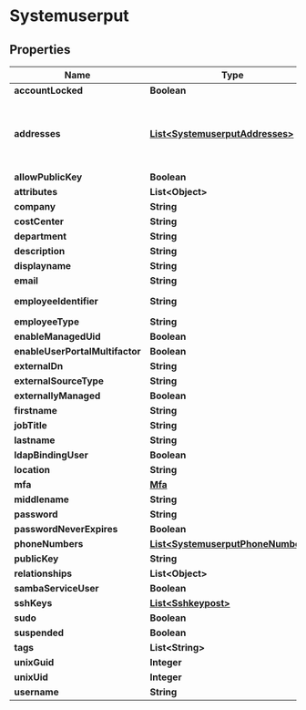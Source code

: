 
# Systemuserput

## Properties
Name | Type | Description | Notes
------------ | ------------- | ------------- | -------------
**accountLocked** | **Boolean** |  |  [optional]
**addresses** | [**List&lt;SystemuserputAddresses&gt;**](SystemuserputAddresses.md) | type, poBox, extendedAddress, streetAddress, locality, region, postalCode, country |  [optional]
**allowPublicKey** | **Boolean** |  |  [optional]
**attributes** | **List&lt;Object&gt;** |  |  [optional]
**company** | **String** |  |  [optional]
**costCenter** | **String** |  |  [optional]
**department** | **String** |  |  [optional]
**description** | **String** |  |  [optional]
**displayname** | **String** |  |  [optional]
**email** | **String** |  |  [optional]
**employeeIdentifier** | **String** | Must be unique per user.  |  [optional]
**employeeType** | **String** |  |  [optional]
**enableManagedUid** | **Boolean** |  |  [optional]
**enableUserPortalMultifactor** | **Boolean** |  |  [optional]
**externalDn** | **String** |  |  [optional]
**externalSourceType** | **String** |  |  [optional]
**externallyManaged** | **Boolean** |  |  [optional]
**firstname** | **String** |  |  [optional]
**jobTitle** | **String** |  |  [optional]
**lastname** | **String** |  |  [optional]
**ldapBindingUser** | **Boolean** |  |  [optional]
**location** | **String** |  |  [optional]
**mfa** | [**Mfa**](Mfa.md) |  |  [optional]
**middlename** | **String** |  |  [optional]
**password** | **String** |  |  [optional]
**passwordNeverExpires** | **Boolean** |  |  [optional]
**phoneNumbers** | [**List&lt;SystemuserputPhoneNumbers&gt;**](SystemuserputPhoneNumbers.md) |  |  [optional]
**publicKey** | **String** |  |  [optional]
**relationships** | **List&lt;Object&gt;** |  |  [optional]
**sambaServiceUser** | **Boolean** |  |  [optional]
**sshKeys** | [**List&lt;Sshkeypost&gt;**](Sshkeypost.md) |  |  [optional]
**sudo** | **Boolean** |  |  [optional]
**suspended** | **Boolean** |  |  [optional]
**tags** | **List&lt;String&gt;** |  |  [optional]
**unixGuid** | **Integer** |  |  [optional]
**unixUid** | **Integer** |  |  [optional]
**username** | **String** |  |  [optional]



